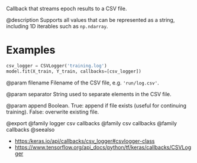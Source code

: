 Callback that streams epoch results to a CSV file.

@description
Supports all values that can be represented as a string,
including 1D iterables such as `np.ndarray`.

# Examples
```python
csv_logger = CSVLogger('training.log')
model.fit(X_train, Y_train, callbacks=[csv_logger])
```

@param filename
Filename of the CSV file, e.g. `'run/log.csv'`.

@param separator
String used to separate elements in the CSV file.

@param append
Boolean. True: append if file exists (useful for continuing
training). False: overwrite existing file.

@export
@family logger csv callbacks
@family csv callbacks
@family callbacks
@seealso
+ <https:/keras.io/api/callbacks/csv_logger#csvlogger-class>
+ <https://www.tensorflow.org/api_docs/python/tf/keras/callbacks/CSVLogger>
